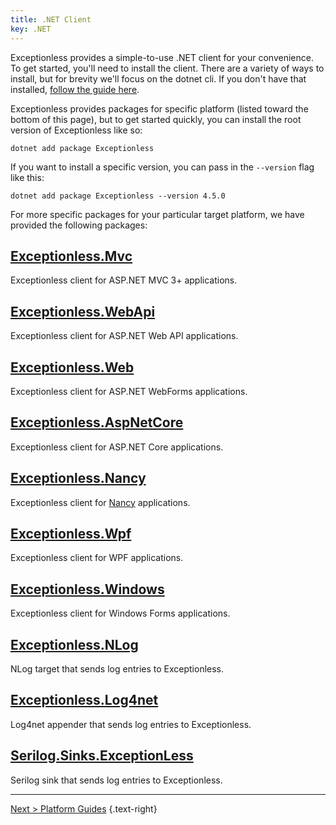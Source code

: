 ```yaml
---
title: .NET Client
key: .NET
---
```

Exceptionless provides a simple-to-use .NET client for your convenience. To get started, you'll need to install the client. There are a variety of ways to install, but for brevity we'll focus on the dotnet cli. If you don't have that installed, [follow the guide here](https://docs.microsoft.com/en-us/dotnet/core/sdk). 

Exceptionless provides packages for specific platform (listed toward the bottom of this page), but to get started quickly, you can install the root version of Exceptionless like so: 

`dotnet add package Exceptionless`  

If you want to install a specific version, you can pass in the `--version` flag like this: 

`dotnet add package Exceptionless --version 4.5.0`

For more specific packages for your particular target platform, we have provided the following packages: 

## [Exceptionless.Mvc](https://www.nuget.org/packages/Exceptionless.Mvc/)

Exceptionless client for ASP.NET MVC 3+ applications.

## [Exceptionless.WebApi](https://www.nuget.org/packages/Exceptionless.WebApi/)

Exceptionless client for ASP.NET Web API applications.

## [Exceptionless.Web](https://www.nuget.org/packages/Exceptionless.Web/)

Exceptionless client for ASP.NET WebForms applications.

## [Exceptionless.AspNetCore](https://www.nuget.org/packages/Exceptionless.AspNetCore/)

Exceptionless client for ASP.NET Core applications.

## [Exceptionless.Nancy](https://www.nuget.org/packages/Exceptionless.Nancy/)

Exceptionless client for [Nancy](http://nancyfx.org/) applications.

## [Exceptionless.Wpf](https://www.nuget.org/packages/Exceptionless.Wpf/)

Exceptionless client for WPF applications.

## [Exceptionless.Windows](https://www.nuget.org/packages/Exceptionless.Windows/)

Exceptionless client for Windows Forms applications.

## [Exceptionless.NLog](https://www.nuget.org/packages/Exceptionless.NLog/)

NLog target that sends log entries to Exceptionless.

## [Exceptionless.Log4net](https://www.nuget.org/packages/Exceptionless.Log4net/)

Log4net appender that sends log entries to Exceptionless.

## [Serilog.Sinks.ExceptionLess](https://www.nuget.org/packages/Serilog.Sinks.ExceptionLess/)

Serilog sink that sends log entries to Exceptionless.

<!-- Got it installed? Great, let's get started.

## Topics

* [Configuration](configuration.md)
* [Client Configuration Values](client-configuration-values.md)
* [Sending Events](sending-events.md)
* [Supported Platforms](supported-platforms.md)
* [Settings](settings.md)
* [Plugins](plugins.md)
* [Private Information](private-information.md)
* [Troubleshooting](troubleshooting.md)
* [Upgrading](upgrading.md)

## Related Topics

* [Reference Ids](../../references-ids.md)
* [User Sessions](../../user-sessions.md)
* [Manual Stacking](../../manual-stacking.md) -->

--- 

[Next > Platform Guides](guides/index.md) {.text-right}